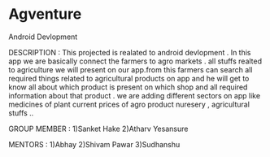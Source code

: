 # Agventure
Android Devlopment 

DESCRIPTION : This projected is realated to android devlopment . In this app we are basically connect the farmers to agro markets . 
             all stuffs realted to agriculture we will present on our app.from this farmers can search all required things related to
             agricultural products on app and he will get to know all about which product is present on which shop and all required 
             information about that product . we are adding different sectors on app like medicines of plant current prices of agro product
             nuresery , agricultural stuffs ..
             
GROUP MEMBER : 1)Sanket Hake
                2)Atharv Yesansure

MENTORS      : 1)Abhay 
                2)Shivam Pawar
                 3)Sudhanshu
           
             
               
